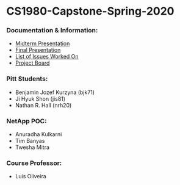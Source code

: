 # CS1980-Capstone-Spring-2020

### Documentation & Information:
- [Midterm Presentation](https://github.com/NathanRHall97/CS1980-Capstone-Spring-2020/blob/master/documentation/Senior-Midterm-Presentation.pdf)
- [Final Presentation](https://github.com/NathanRHall97/CS1980-Capstone-Spring-2020/blob/master/documentation/Capstone-Final-Presentation-NetApp.pdf)
- [List of Issues Worked On](https://github.com/NathanRHall97/CS1980-Capstone-Spring-2020/issues?q=is%3Aissue+is%3Aclosed)
- [Project Board](https://github.com/NathanRHall97/CS1980-Capstone-Spring-2020/projects/1)

<h3>Pitt Students:</h3>
  <ul><li>Benjamin Jozef Kurzyna (bjk71)</li>
  <li>Ji Hyuk Shon (jis81)</li>
  <li>Nathan R. Hall (nrh20)</li>
  </ul>
  
<h3>NetApp POC:</h3>
  <ul><li>Anuradha Kulkarni</li>
  <li>Tim Banyas</li>
  <li>Twesha Mitra</li></ul>

<h3>Course Professor:</h3>
  <ul><li>Luis Oliveira</li></ul>
